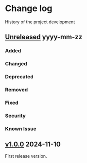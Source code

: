 # Change log
History of the project development

## [Unreleased] yyyy-mm-zz

### Added
### Changed
### Deprecated
### Removed
### Fixed
### Security
### Known Issue


## [v1.0.0] 2024-11-10
First release version. 

[Unreleased]: https://github.com/suikan4github/Akashi-19/compare/v1.0.0...develop
[v1.0.0]: https://github.com/suikan4github/Akashi-19/compare/v0.0.0...v1.0.0
